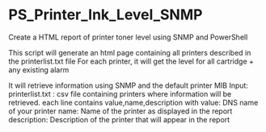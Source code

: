# PS_Printer_Ink_Level_SNMP
Create a HTML report of printer toner level using SNMP and PowerShell

This script will generate an html page containing all printers described in the printerlist.txt file
For each printer, it will get the level for all cartridge + any existing alarm

It will retrieve information using SNMP and the default printer MIB
  Input:
       printerlist.txt : csv file containing printers where information will be retrieved.
                         each line contains value,name,description
                         with 
                             value: DNS name of your printer
                             name: Name of the printer as displayed in the report
                             description: Description of the printer that will appear in the report
